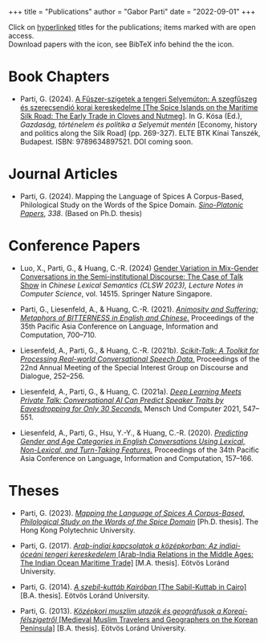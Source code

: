 +++
title = "Publications"
author = "Gabor Parti"
date = "2022-09-01"
+++

<!-- <i class="ai ai-mtmt ai-1x"></i> -->

Click on [hyperlinked]() titles for the publications; items marked with [<i class="ai ai-open-access ai-2x"></i>]() are open access. <br> Download papers with the [<i class="fa fa-1x fa-file"></i>]() icon, see BibTeX info behind the the [<i class="fa fa-1x fa-quote-right"></i>]() icon. 

# Book Chapters

* Parti, G. (2024). [A Fűszer-szigetek a tengeri Selyemúton: A szegfűszeg és szerecsendió korai kereskedelme [The Spice Islands on the Maritime Silk Road: The Early Trade in Cloves and Nutmeg]](https://partigabor.github.io/publications/). In G. Kósa (Ed.), *Gazdaság, történelem és politika a Selyemút mentén* [Economy, history and politics along the Silk Road] (pp. 269-327). ELTE BTK Kínai Tanszék, Budapest. ISBN: 9789634897521. DOI coming soon. [<i class="ai ai-closed-access ai-1x"></i>]() [<i class="fa fa-1x fa-file"></i>](/files/papers/parti_2024_fuszerszigetek.pdf "Download paper")  [<i class="fa fa-1x fa-quote-right"></i>](/files/bib/parti_2024_fuszerszigetek.bib "bibfile")

# Journal Articles

* Parti, G. (2024). Mapping the Language of Spices A Corpus-Based, Philological Study on the Words of the Spice Domain. [*Sino-Platonic Papers*](https://www.sino-platonic.org/), *338*. (Based on Ph.D. thesis) [<i class="ai ai-open-access ai-1x"></i>](https://www.sino-platonic.org/) [<i class="fa fa-1x fa-quote-right"></i>](/files/bib/parti_2024_mapping.bib "bibfile")

# Conference Papers

* Luo, X., Parti, G., & Huang, C.-R. (2024) [Gender Variation in Mix-Gender Conversations in the Semi-institutional Discourse: The Case of Talk Show](https://link.springer.com/chapter/10.1007/978-981-97-0586-3_22) in *Chinese Lexical Semantics (CLSW 2023), Lecture Notes in Computer Science*, vol. 14515. Springer Nature Singapore. [<i class="ai ai-closed-access ai-1x"></i>](https://link.springer.com/chapter/10.1007/978-981-97-0586-3_22) [<i class="fa fa-1x fa-quote-right"></i>](/files/bib/luo_2024_gender.bib "bibfile")

* Parti, G., Liesenfeld, A., & Huang, C.-R. (2021). [*Animosity and Suffering: Metaphors of BITTERNESS in English and Chinese.*](https://aclanthology.org/2021.paclic-1.74) Proceedings of the 35th Pacific Asia Conference on Language, Information and Computation, 700–710. [<i class="ai ai-open-access ai-1x"></i>](https://aclanthology.org/2021.paclic-1.74) [<i class="fa fa-1x fa-quote-right"></i>](/files/bib/parti_2021_animosity.bib "bibfile") 

* Liesenfeld, A., Parti, G., & Huang, C.-R. (2021b). [*Scikit-Talk: A Toolkit for Processing Real-world Conversational Speech Data.*](https://aclanthology.org/2021.sigdial-1.26) Proceedings of the 22nd Annual Meeting of the Special Interest Group on Discourse and Dialogue, 252–256. [<i class="ai ai-open-access ai-1x"></i>](https://aclanthology.org/2021.sigdial-1.26) [<i class="fa fa-1x fa-quote-right"></i>](/files/bib/liesenfeld_2021_scikittalk.bib "bibfile")

* Liesenfeld, A., Parti, G., & Huang, C. (2021a). [*Deep Learning Meets Private Talk: Conversational AI Can Predict Speaker Traits by Eavesdropping for Only 30 Seconds.*](https://doi.org/10.1145/3473856.3474012) Mensch Und Computer 2021, 547–551. [<i class="ai ai-open-access ai-1x"></i>](https://doi.org/10.1145/3473856.3474012) [<i class="fa fa-1x fa-quote-right"></i>](/files/bib/liesenfeld_2021_deep.bib "bibfile")

* Liesenfeld, A., Parti, G., Hsu, Y.-Y., & Huang, C.-R. (2020). [*Predicting Gender and Age Categories in English Conversations Using Lexical, Non-Lexical, and Turn-Taking Features.*](https://aclanthology.org/2020.paclic-1.19) Proceedings of the 34th Pacific Asia Conference on Language, Information and Computation, 157–166. [<i class="ai ai-open-access ai-1x"></i>](https://aclanthology.org/2020.paclic-1.19) [<i class="fa fa-1x fa-quote-right"></i>](/files/bib/liesenfeld_2020_predicting.bib "bibfile")

# Theses

* Parti, G. (2023). [*Mapping the Language of Spices A Corpus-Based, Philological Study on the Words of the Spice Domain*](https://theses.lib.polyu.edu.hk/handle/200/12389) [Ph.D. thesis]. The Hong Kong Polytechnic University. [<i class="fa fa-1x fa-file"></i>](/files/partigabor-phd-thesis-final-20230303.pdf)

* Parti, G. (2017). [*Arab-indiai kapcsolatok a középkorban: Az indiai-óceáni tengeri kereskedelem* [Arab-India Relations in the Middle Ages: The Indian Ocean Maritime Trade]](https://partigabor.github.io/publications/) [M.A. thesis]. Eötvös Loránd University.

* Parti, G. (2014). [*A szebíl-kuttáb Kairóban* [The Sabil-Kuttab in Cairo]](https://partigabor.github.io/publications/) [B.A. thesis]. Eötvös Loránd University.

* Parti, G. (2013). [*Középkori muszlim utazók és geográfusok a Koreai-félszigetről* [Medieval Muslim Travelers and Geographers on the Korean Peninsula]](https://partigabor.github.io/publications/) [B.A. thesis]. Eötvös Loránd University.
